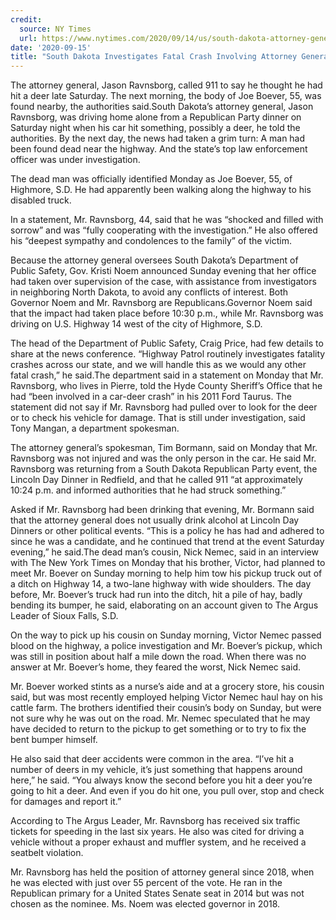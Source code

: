 ```yaml
---
credit:
  source: NY Times
  url: https://www.nytimes.com/2020/09/14/us/south-dakota-attorney-general-car-crash.html
date: '2020-09-15'
title: "South Dakota Investigates Fatal Crash Involving Attorney General"
---
```

The attorney general, Jason Ravnsborg, called 911 to say he thought he had hit a deer late Saturday. The next morning, the body of Joe Boever, 55, was found nearby, the authorities said.South Dakota’s attorney general, Jason Ravnsborg, was driving home alone from a Republican Party dinner on Saturday night when his car hit something, possibly a deer, he told the authorities. By the next day, the news had taken a grim turn: A man had been found dead near the highway. And the state’s top law enforcement officer was under investigation.

The dead man was officially identified Monday as Joe Boever, 55, of Highmore, S.D. He had apparently been walking along the highway to his disabled truck.

In a statement, Mr. Ravnsborg, 44, said that he was “shocked and filled with sorrow” and was “fully cooperating with the investigation.” He also offered his “deepest sympathy and condolences to the family” of the victim.

Because the attorney general oversees South Dakota’s Department of Public Safety, Gov. Kristi Noem announced Sunday evening that her office had taken over supervision of the case, with assistance from investigators in neighboring North Dakota, to avoid any conflicts of interest. Both Governor Noem and Mr. Ravnsborg are Republicans.Governor Noem said that the impact had taken place before 10:30 p.m., while Mr. Ravnsborg was driving on U.S. Highway 14 west of the city of Highmore, S.D.

The head of the Department of Public Safety, Craig Price, had few details to share at the news conference. “Highway Patrol routinely investigates fatality crashes across our state, and we will handle this as we would any other fatal crash,” he said.The department said in a statement on Monday that Mr. Ravnsborg, who lives in Pierre, told the Hyde County Sheriff’s Office that he had “been involved in a car-deer crash” in his 2011 Ford Taurus. The statement did not say if Mr. Ravnsborg had pulled over to look for the deer or to check his vehicle for damage. That is still under investigation, said Tony Mangan, a department spokesman.

The attorney general’s spokesman, Tim Bormann, said on Monday that Mr. Ravnsborg was not injured and was the only person in the car. He said Mr. Ravnsborg was returning from a South Dakota Republican Party event, the Lincoln Day Dinner in Redfield, and that he called 911 “at approximately 10:24 p.m. and informed authorities that he had struck something.”

Asked if Mr. Ravnsborg had been drinking that evening, Mr. Bormann said that the attorney general does not usually drink alcohol at Lincoln Day Dinners or other political events. “This is a policy he has had and adhered to since he was a candidate, and he continued that trend at the event Saturday evening,” he said.The dead man’s cousin, Nick Nemec, said in an interview with The New York Times on Monday that his brother, Victor, had planned to meet Mr. Boever on Sunday morning to help him tow his pickup truck out of a ditch on Highway 14, a two-lane highway with wide shoulders. The day before, Mr. Boever’s truck had run into the ditch, hit a pile of hay, badly bending its bumper, he said, elaborating on an account given to The Argus Leader of Sioux Falls, S.D.

On the way to pick up his cousin on Sunday morning, Victor Nemec passed blood on the highway, a police investigation and Mr. Boever’s pickup, which was still in position about half a mile down the road. When there was no answer at Mr. Boever’s home, they feared the worst, Nick Nemec said.

Mr. Boever worked stints as a nurse’s aide and at a grocery store, his cousin said, but was most recently employed helping Victor Nemec haul hay on his cattle farm. The brothers identified their cousin’s body on Sunday, but were not sure why he was out on the road. Mr. Nemec speculated that he may have decided to return to the pickup to get something or to try to fix the bent bumper himself.

He also said that deer accidents were common in the area. “I’ve hit a number of deers in my vehicle, it’s just something that happens around here,” he said. “You always know the second before you hit a deer you’re going to hit a deer. And even if you do hit one, you pull over, stop and check for damages and report it.”

According to The Argus Leader, Mr. Ravnsborg has received six traffic tickets for speeding in the last six years. He also was cited for driving a vehicle without a proper exhaust and muffler system, and he received a seatbelt violation.

Mr. Ravnsborg has held the position of attorney general since 2018, when he was elected with just over 55 percent of the vote. He ran in the Republican primary for a United States Senate seat in 2014 but was not chosen as the nominee. Ms. Noem was elected governor in 2018.
